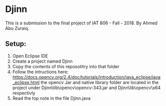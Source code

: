 # Djinn
This is a submission to the final project of IAT 806 - Fall - 2018. By Ahmed Abu Zuraiq.

## Setup:
1) Open Eclipse IDE
2) Create a project named Djinn
3) Copy the contents of this reposotitry into that folder
4) Follow the intructions here: 
https://docs.opencv.org/2.4/doc/tutorials/introduction/java_eclipse/java_eclipse.html
the opencv Jar and native library folder are located in the project under 
Djinn\lib\opencv\opencv-343.jar
and 
Djinn\lib\opencv\x64 
respectivly
5) Read the top note in the file Djinn.java


